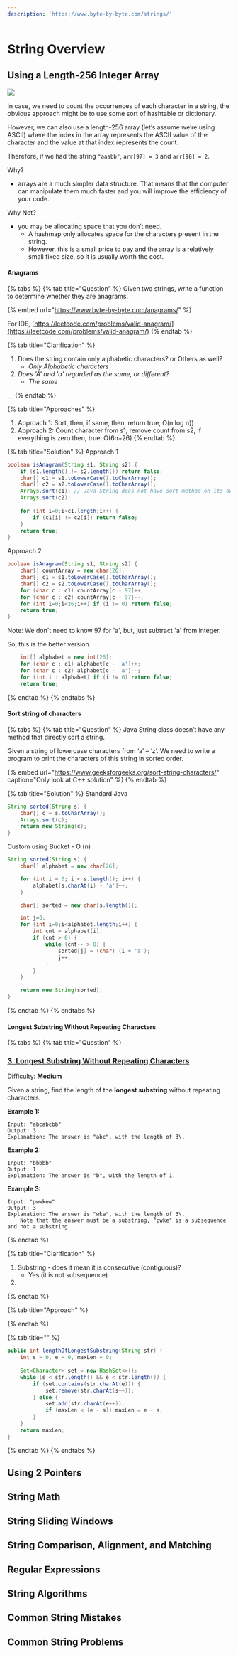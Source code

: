 ```yaml
---
description: 'https://www.byte-by-byte.com/strings/'
---
```


# String Overview

## Using a Length-256 Integer Array

![](../../../.gitbook/assets/image%20%2810%29.png)

In case, we need to count the occurrences of each character in a string, the obvious approach might be to use some sort of hashtable or dictionary.

However, we can also use a length-256 array \(let’s assume we’re using ASCII\) where the index in the array represents the ASCII value of the character and the value at that index represents the count. 

Therefore, if we had the string `"aaabb"`, `arr[97] = 3` and `arr[98] = 2`.

Why?

* arrays are a much simpler data structure. That means that the computer can manipulate them much faster and you will improve the efficiency of your code.

Why Not?

* you may be allocating space that you don’t need. 
  * A hashmap only allocates space for the characters present in the string. 
  * However, this is a small price to pay and the array is a relatively small fixed size, so it is usually worth the cost.

#### Anagrams

{% tabs %}
{% tab title="Question" %}
Given two strings, write a function to determine whether they are anagrams.

{% embed url="https://www.byte-by-byte.com/anagrams/" %}

For IDE, [https://leetcode.com/problems/valid-anagram/](https://leetcode.com/problems/valid-anagram/)
{% endtab %}

{% tab title="Clarification" %}
1. Does the string contain only alphabetic characters? or Others as well? 
   * _Only Alphabetic characters_
2. _Does 'A' and 'a' regarded as the same, or different?_ 
   * _The same_

\_\_
{% endtab %}

{% tab title="Approaches" %}
1. Approach 1: Sort, then, if same, then, return true, O\(n log n\)\)
2. Approach 2: Count character from s1, remove count from s2, if everything is zero then, true. O\(6n+26\)
{% endtab %}

{% tab title="Solution" %}
Approach 1

```java
boolean isAnagram(String s1, String s2) {
    if (s1.length() != s2.length()) return false;
    char[] c1 = s1.toLowerCase().toCharArray();
    char[] c2 = s2.toLowerCase().toCharArray();
    Arrays.sort(c1); // Java String does not have sort method on its own
    Arrays.sort(c2);
    
    for (int i=0;i<c1.length;i++) {
        if (c1[i] != c2[i]) return false;
    }
    return true;
}
```

Approach 2

```java
boolean isAnagram(String s1, String s2) {
    char[] countArray = new char[26];
    char[] c1 = s1.toLowerCase().toCharArray();
    char[] c2 = s2.toLowerCase().toCharArray();
    for (char c : c1) countArray[c - 97]++;
    for (char c : c2) countArray[c - 97]--;
    for (int i=0;i<26;i++) if (i != 0) return false;
    return true;  
}
```

Note: We don't need to know 97 for 'a', but, just subtract 'a' from integer.

So, this is the better version.

```java
    int[] alphabet = new int[26];
    for (char c : c1) alphabet[c - 'a']++;
    for (char c : c2) alphabet[c - 'a']--;
    for (int i : alphabet) if (i != 0) return false;
    return true;
```
{% endtab %}
{% endtabs %}

#### Sort string of characters

{% tabs %}
{% tab title="Question" %}
Java String class doesn’t have any method that directly sort a string.

Given a string of lowercase characters from ‘a’ – ‘z’. We need to write a program to print the characters of this string in sorted order.

{% embed url="https://www.geeksforgeeks.org/sort-string-characters/" caption="Only look at C++ solution" %}
{% endtab %}

{% tab title="Solution" %}
Standard Java

```java
String sorted(String s) {
    char[] c = s.toCharArray();
    Arrays.sort(c);
    return new String(c);
}
```

Custom using Bucket - O \(n\)

```java
String sorted(String s) {
    char[] alphabet = new char[26];

    for (int i = 0; i < s.length(); i++) {
        alphabet[s.charAt(i) - 'a']++;
    }

    char[] sorted = new char[s.length()];

    int j=0;
    for (int i=0;i<alphabet.length;i++) {
        int cnt = alphabet[i];
        if (cnt > 0) {
            while (cnt-- > 0) {
                sorted[j] = (char) (i + 'a');
                j++;
            }
        }
    }

    return new String(sorted);
}
```
{% endtab %}
{% endtabs %}

#### Longest Substring Without Repeating Characters

{% tabs %}
{% tab title="Question" %}
### [3. Longest Substring Without Repeating Characters](https://leetcode.com/problems/longest-substring-without-repeating-characters/)

Difficulty: **Medium**

Given a string, find the length of the **longest substring** without repeating characters.

**Example 1:**

```text
Input: "abcabcbb"
Output: 3 
Explanation: The answer is "abc", with the length of 3\.
```

**Example 2:**

```text
Input: "bbbbb"
Output: 1
Explanation: The answer is "b", with the length of 1.
```

**Example 3:**

```text
Input: "pwwkew"
Output: 3
Explanation: The answer is "wke", with the length of 3\. 
    Note that the answer must be a substring, "pwke" is a subsequence and not a substring.
```
{% endtab %}

{% tab title="Clarification" %}
1. Substring - does it mean it is consecutive \(contiguous\)? 
   * Yes \(it is not subsequence\)
2. 
{% endtab %}

{% tab title="Approach" %}

{% endtab %}

{% tab title="" %}


```java
public int lengthOfLongestSubstring(String str) {
    int s = 0, e = 0, maxLen = 0;
​
    Set<Character> set = new HashSet<>();
    while (s < str.length() && e < str.length()) {
        if (set.contains(str.charAt(e))) {
            set.remove(str.charAt(s++));
        } else {
            set.add(str.charAt(e++));
            if (maxLen < (e - s)) maxLen = e - s;
        }
    }
    return maxLen;
}
```
{% endtab %}
{% endtabs %}

## Using 2 Pointers





## String Math





## String Sliding Windows





## String Comparison, Alignment, and Matching





## Regular Expressions

#### 

#### 

## String Algorithms





## Common String Mistakes





## Common String Problems



